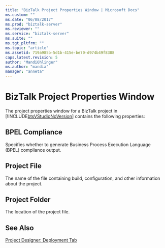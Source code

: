 ```yaml
---
title: "BizTalk Project Properties Window | Microsoft Docs"
ms.custom: ""
ms.date: "06/08/2017"
ms.prod: "biztalk-server"
ms.reviewer: ""
ms.service: "biztalk-server"
ms.suite: ""
ms.tgt_pltfrm: ""
ms.topic: "article"
ms.assetid: 719a985b-5d1b-415e-be70-d974b49f8388
caps.latest.revision: 5
author: "MandiOhlinger"
ms.author: "mandia"
manager: "anneta"
---
```

# BizTalk Project Properties Window
The project properties window for a BizTalk project in [!INCLUDE[btsVStudioNoVersion](../includes/btsvstudionoversion-md.md)] contains the following properties:  
  
## BPEL Compliance  
 Specifies whether to generate Business Process Execution Language (BPEL) compliance output.  
  
## Project File  
 The name of the file containing build, configuration, and other information about the project.  
  
## Project Folder  
 The location of the project file.  
  
## See Also  
 [Project Designer: Deployment Tab](../core/project-designer-deployment-tab.md)